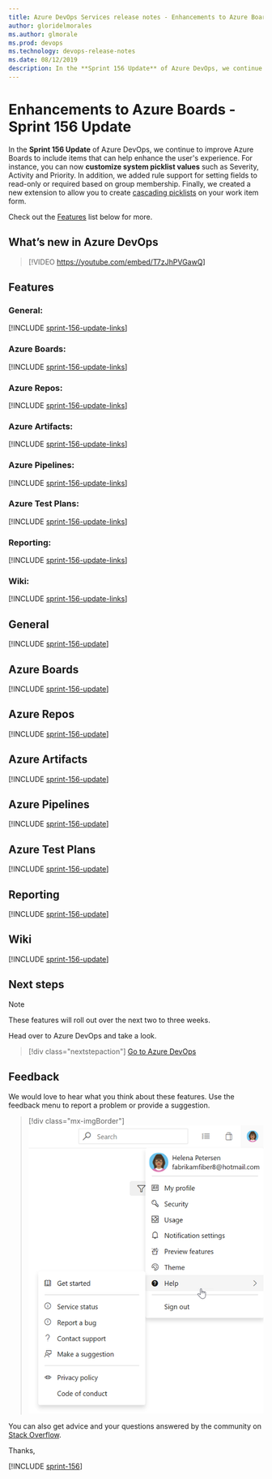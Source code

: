 ```yaml
---
title: Azure DevOps Services release notes - Enhancements to Azure Boards - Sprint 156 Update
author: gloridelmorales
ms.author: glmorale
ms.prod: devops
ms.technology: devops-release-notes
ms.date: 08/12/2019
description: In the **Sprint 156 Update** of Azure DevOps, we continue to improve Azure Boards to include items that can help improve the user experience. 
---
```


#  Enhancements to Azure Boards - Sprint 156 Update

In the **Sprint 156 Update** of Azure DevOps, we continue to improve Azure Boards to include items that can help enhance the user's experience. For instance, you can now **customize system picklist values** such as Severity, Activity and Priority. In addition, we added rule support for setting fields to read-only or required based on group membership. Finally, we created a new extension to allow you to create [cascading picklists](https://marketplace.visualstudio.com/items?itemName=ms-devlabs.cascading-picklists-extension) on your work item form.

Check out the [Features](#features) list below for more.

## What’s new in Azure DevOps

> [!VIDEO https://youtube.com/embed/T7zJhPVGawQ]

## Features

### General:

[!INCLUDE [sprint-156-update-links](_shared/general/sprint-156-update-links.md)]

### Azure Boards:

[!INCLUDE [sprint-156-update-links](_shared/boards/sprint-156-update-links.md)]

### Azure Repos:

[!INCLUDE [sprint-156-update-links](_shared/repos/sprint-156-update-links.md)]

### Azure Artifacts:

[!INCLUDE [sprint-156-update-links](_shared/artifacts/sprint-156-update-links.md)]

### Azure Pipelines:

[!INCLUDE [sprint-156-update-links](_shared/pipelines/sprint-156-update-links.md)]

### Azure Test Plans:

[!INCLUDE [sprint-156-update-links](_shared/testplans/sprint-156-update-links.md)]

### Reporting:

[!INCLUDE [sprint-156-update-links](_shared/reporting/sprint-156-update-links.md)]

### Wiki:

[!INCLUDE [sprint-156-update-links](_shared/wiki/sprint-156-update-links.md)]

## General

[!INCLUDE [sprint-156-update](_shared/general/sprint-156-update.md)]

## Azure Boards

[!INCLUDE [sprint-156-update](_shared/boards/sprint-156-update.md)]

## Azure Repos

[!INCLUDE [sprint-156-update](_shared/repos/sprint-156-update.md)]

## Azure Artifacts

[!INCLUDE [sprint-156-update](_shared/artifacts/sprint-156-update.md)]

## Azure Pipelines

[!INCLUDE [sprint-156-update](_shared/pipelines/sprint-156-update.md)]

## Azure Test Plans

[!INCLUDE [sprint-156-update](_shared/testplans/sprint-156-update.md)]

## Reporting

[!INCLUDE [sprint-156-update](_shared/reporting/sprint-156-update.md)]

## Wiki

[!INCLUDE [sprint-156-update](_shared/wiki/sprint-156-update.md)]

## Next steps

> [!NOTE]
> These features will roll out over the next two to three weeks.

Head over to Azure DevOps and take a look.

> [!div class="nextstepaction"]
> [Go to Azure DevOps](https://go.microsoft.com/fwlink/?LinkId=307137&campaign=o~msft~docs~product-vsts~release-notes)

## Feedback

We would love to hear what you think about these features. Use the feedback menu to report a problem or provide a suggestion.

> [!div class="mx-imgBorder"]
> ![Make a suggestion](../_img/make-a-suggestion.png)

You can also get advice and your questions answered by the community on [Stack Overflow](https://stackoverflow.com/questions/tagged/azure-devops).

Thanks,

[!INCLUDE [sprint-156](_shared/signer/sprint-156.md)]
